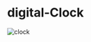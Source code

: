 # digital-Clock
![clock](https://user-images.githubusercontent.com/61811493/232770537-ccbaa220-b756-4172-96ec-421e50c4791e.PNG)

